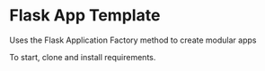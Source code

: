 # Flask App Template

Uses the Flask Application Factory method to create modular apps

To start, clone and install requirements.
